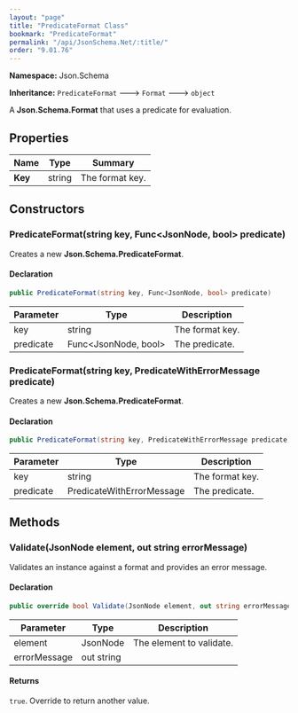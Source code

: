 ```yaml
---
layout: "page"
title: "PredicateFormat Class"
bookmark: "PredicateFormat"
permalink: "/api/JsonSchema.Net/:title/"
order: "9.01.76"
---
```

**Namespace:** Json.Schema

**Inheritance:**
`PredicateFormat`
 🡒 
`Format`
 🡒 
`object`

A **Json.Schema.Format** that uses a predicate for evaluation.

## Properties

| Name | Type | Summary |
|---|---|---|
| **Key** | string | The format key. |
## Constructors

### PredicateFormat(string key, Func\<JsonNode, bool\> predicate)

Creates a new **Json.Schema.PredicateFormat**.

#### Declaration

```c#
public PredicateFormat(string key, Func<JsonNode, bool> predicate)
```
| Parameter | Type | Description |
|---|---|---|
| key | string | The format key. |
| predicate | Func\<JsonNode, bool\> | The predicate. |

### PredicateFormat(string key, PredicateWithErrorMessage predicate)

Creates a new **Json.Schema.PredicateFormat**.

#### Declaration

```c#
public PredicateFormat(string key, PredicateWithErrorMessage predicate)
```
| Parameter | Type | Description |
|---|---|---|
| key | string | The format key. |
| predicate | PredicateWithErrorMessage | The predicate. |

## Methods

### Validate(JsonNode element, out string errorMessage)

Validates an instance against a format and provides an error message.

#### Declaration

```c#
public override bool Validate(JsonNode element, out string errorMessage)
```
| Parameter | Type | Description |
|---|---|---|
| element | JsonNode | The element to validate. |
| errorMessage | out string |  |

#### Returns

`true`.  Override to return another value.

